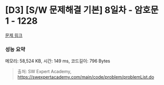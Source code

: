 # [D3] [S/W 문제해결 기본] 8일차 - 암호문1 - 1228 

[문제 링크](https://swexpertacademy.com/main/code/problem/problemDetail.do?contestProbId=AV14w-rKAHACFAYD) 

### 성능 요약

메모리: 58,524 KB, 시간: 149 ms, 코드길이: 796 Bytes



> 출처: SW Expert Academy, https://swexpertacademy.com/main/code/problem/problemList.do